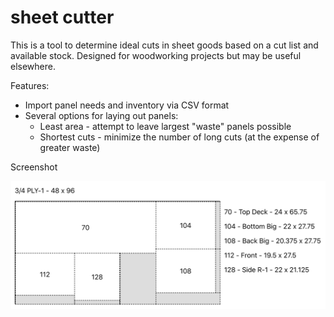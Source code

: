 # sheet cutter

This is a tool to determine ideal cuts in sheet goods based on a cut list and available stock. Designed for woodworking projects but may be useful elsewhere.

Features:

- Import panel needs and inventory via CSV format
- Several options for laying out panels:
  - Least area - attempt to leave largest "waste" panels possible
  - Shortest cuts - minimize the number of long cuts (at the expense of greater waste)

Screenshot

![Example screenshot](docs/results.png)
